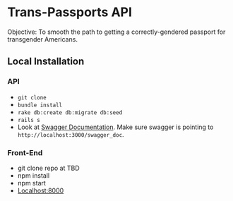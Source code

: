 # Trans-Passports API

Objective: To smooth the path to getting a correctly-gendered passport for transgender Americans.

## Local Installation
### API
- `git clone`
- `bundle install`
- `rake db:create db:migrate db:seed`
- `rails s`
- Look at [Swagger Documentation](http://localhost:3000). Make sure swagger is pointing to `http://localhost:3000/swagger_doc`.

### Front-End
- git clone repo at TBD
- npm install
- npm start
- [Localhost:8000](http://localhost:8000)
